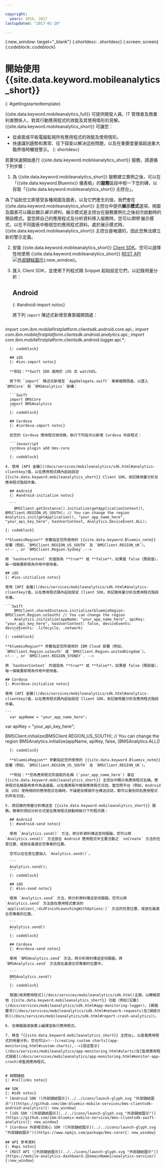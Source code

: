 ```yaml
---

copyright:
  years: 2016, 2017
lastupdated: "2017-01-20"

---
```

{:new_window: target="_blank"}
{:shortdesc: .shortdesc}
{:screen:.screen}
{:codeblock:.codeblock}

# 開始使用 {{site.data.keyword.mobileanalytics_short}}

{: #gettingstartedtemplate}

{{site.data.keyword.mobileanalytics_full}} 可提供開發人員、IT 管理者及商業利害關係人，對其行動應用程式的效能及其使用情形的見解。{{site.data.keyword.mobileanalytics_short}} 可讓您：

* 從桌面或平板電腦監視所有應用程式的效能及使用情形。 
* 快速識別趨勢和異常、往下探查以解決這些問題，以及在重要度量值超過重大臨界值時觸發警示。
{: shortdesc}

若要快速開始進行 {{site.data.keyword.mobileanalytics_short}} 服務，請遵循下列步驟：

1. 為 {{site.data.keyword.mobileanalytics_short}} 服務建立實例<!--[create an instance](https://console.{DomainName}/docs/services/reqnsi.html#req_instance)-->之後，可以在「{{site.data.keyword.Bluemix}} 儀表板」的**服務**區段中按一下您的磚，以存取「{{site.data.keyword.mobileanalytics_short}} 主控台」。

 為了協助您立即感受各種視圖及圖表，以及它們產生的值，我們會在 {{site.data.keyword.mobileanalytics_short}} 主控台中提供**展示模式**選項，視圖及圖表可以藉此顯示*展示資料*。展示模式是主控台在服務實例化之後初次啟動時的預設模式。當您將自己的應用程式及分析資料移入服務時，您可以*關閉* 展示模式，以在不同圖表中檢視您的應用程式資料。處於展示模式時，{{site.data.keyword.mobileanalytics_short}} 主控台是唯讀的，因此您無法建立新的警示定義。

2. 安裝 {{site.data.keyword.mobileanalytics_short}} [Client SDK](/docs/services/mobileanalytics/install-client-sdk.html)。您可以選擇性地使用 {{site.data.keyword.mobileanalytics_short}} [REST API ![外部鏈結圖示](../../icons/launch-glyph.svg "外部鏈結圖示")](https://mobile-analytics-dashboard.{DomainName}/analytics-service/){:new_window}。

3. 匯入 Client SDK，並使用下列程式碼 Snippet 起始設定它們，以記錄用量分析：

	## Android
	{: #android-import notoc}

	將下列 `import` 陳述式新增至專案檔開頭處：
	
    ```
import com.ibm.mobilefirstplatform.clientsdk.android.core.api.*;
import com.ibm.mobilefirstplatform.clientsdk.android.analytics.api.*;
import com.ibm.mobilefirstplatform.clientsdk.android.logger.api.*;
  ```
	{: codeblock}

	## iOS
	{: #ios-import notoc}
	
	**附註：**Swift SDK 適用於 iOS 及 watchOS。
	
	將下列 `import` 陳述式新增至 `AppDelegate.swift` 專案檔開頭處，以匯入 `BMSCore` 和 `BMSAnalytics` 架構：

	```Swift
	import BMSCore
	import BMSAnalytics
	```
	{: codeblock}
   
	## Cordova
	{: #cordova-import notoc}
		
	從您的 Cordova 應用程式根目錄，執行下列指令以新增 Cordova 外掛程式：

	```Javascript
	cordova plugin add bms-core
	```
	{: codeblock}  

4. 使用 [API 金鑰](/docs/services/mobileanalytics/sdk.html#analytics-clientkey)值，以在應用程式碼內起始設定 {{site.data.keyword.mobileanalytics_short}} Client SDK，來記錄用量分析及應用程式階段作業。	
	
	## Android
	{: #android-initialize notoc}	

	```
	  BMSClient.getInstance().initialize(getApplicationContext(), BMSClient.REGION_US_SOUTH); // You can change the region
  Analytics.init(getApplication(), "your_app_name_here", "your_api_key_here", hasUserContext, Analytics.DeviceEvent.ALL);
  ```
	{: codeblock}
    
	**bluemixRegion** 參數指定您所使用的 {{site.data.keyword.Bluemix_notm}} 部署（例如，`BMSClient.REGION_US_SOUTH` 及 `BMSClient.REGION_UK`）。 
    <!-- , or `BMSClient.Region.Sydney`.-->
    
	將 `hasUserContext` 的值設為 **true** 或 **false**。如果是 false（預設值），每一個裝置即視為作用中使用者。

	## iOS
	{: #ios-initialize notoc}
  
	使用 [API 金鑰](/docs/services/mobileanalytics/sdk.html#analytics-clientkey)值，以在應用程式碼內起始設定 Client SDK，來記錄用量分析及應用程式階段作業。
	
	```Swift
		BMSClient.sharedInstance.initialize(bluemixRegion: BMSClient.Region.usSouth) // You can change the region
		Analytics.initialize(appName: "your_app_name_here", apiKey: "your_api_key_here", hasUserContext: false, deviceEvents: deviceEvents: .lifecycle, .network)
		```
	{: codeblock}
			
	**bluemixRegion** 參數指定您所使用的 IBM Cloud 部署（例如，`BMSClient.Region.usSouth` 或 `BMSClient.Region.unitedKingdom`）。
	<!-- , or `BMSClient.REGION_SYDNEY`. -->
 
	將 `hasUserContext` 的值設為 **true** 或 **false**。如果是 false（預設值），每一個裝置即視為作用中使用者。
	
	## Cordova
	{: #cordova-initialize notoc}
	
	使用 [API 金鑰](/docs/services/mobileanalytics/sdk.html#analytics-clientkey)值，以在應用程式碼內起始設定 Client SDK，來記錄用量分析及應用程式階段作業。
	
	```
	  var appName = "your_app_name_here";
  var apiKey = "your_api_key_here";
	
  BMSClient.initialize(BMSClient.REGION_US_SOUTH); // You can change the region
  BMSAnalytics.initialize(appName, apiKey, false, [BMSAnalytics.ALL])
  ```
	{: codeblock}
  
	**bluemixRegion** 參數指定您所使用的 {{site.data.keyword.Bluemix_notm}} 部署（例如，`BMSClient.REGION_US_SOUTH` 及 `BMSClient.REGION_UK`）。
  
	**附註：**您為應用程式所選取的名稱 (`your_app_name_here`) 會在 {{site.data.keyword.mobileanalytics_short}} 主控台中顯示為應用程式名稱。應用程式名稱是用來作為過濾器，以在儀表板中搜尋應用程式日誌。當您跨平台（例如，Android 及 iOS）使用相同的應用程式名稱時，不論是從哪個平台傳送日誌，都可以看到同名應用程式的所有日誌。

5. 將記錄的用量分析傳送至 {{site.data.keyword.mobileanalytics_short}} 服務。簡單的測試分析方式是在應用程式啟動時執行下列程式碼：

	## Android
	{: #android-send notoc}

	使用 `Analytics.send()` 方法，將分析資料傳送至伺服器。您可以將 `Analytics.send()` 方法放在 Android 應用程式中主要活動之 `onCreate` 方法的任意位置，或放在最適合您專案的位置。 
	
	您可以在任意位置插入 `Analytics.send()`。

	```
	Analytics.send();
	```
	{: codeblock}

	## iOS
	{: #ios-send notoc}

	使用 `Analytics.send` 方法，將分析資料傳送至伺服器。您可以將 `Analytics.send` 方法放在應用程式委派的 `application(_:didFinishLaunchingWithOptions:)` 方法的任意位置，或放在最適合您專案的位置。 

	```
	Analytics.send()
	```
	{: codeblock}
	
	## Cordova
	{: #cordova-send notoc}
	
	使用 `BMSAnalytics.send` 方法，將分析資料傳送至伺服器。將 `BMSAnalytics.send` 方法放在最適合您專案的位置中。
	
	```
	BMSAnalytics.send()
	```
	{: codeblock}
	
	閱讀[檢測應用程式](/docs/services/mobileanalytics/sdk.html)主題，以瞭解其他 {{site.data.keyword.mobileanalytics_short}} 功能（例如[記載](/docs/services/mobileanalytics/sdk.html#app-monitoring-logger)、[網路要求](/docs/services/mobileanalytics/sdk.html#network-requests)及[損毀分析](/docs/services/mobileanalytics/sdk.html#report-crash-analytics)）。
	
6. 在模擬器或裝置上編譯並執行應用程式。

7. 移至「{{site.data.keyword.mobileanalytics_short}} 主控台」，以查看應用程式的用量分析。您也可以<!--[creating custom charts](app-monitoring.html#custom-charts),-->[設定警示](/docs/services/mobileanalytics/app-monitoring.html#alerts)及[監視應用程式損毀](/docs/services/mobileanalytics/app-monitoring.html#monitor-app-crash)來監視應用程式。


# 相關鏈結
{: #rellinks notoc}

## SDK
{: #sdk notoc}
* [Android SDK ![外部鏈結圖示](../../icons/launch-glyph.svg "外部鏈結圖示")](https://github.com/ibm-bluemix-mobile-services/bms-clientsdk-android-analytics){: new_window}  
* [iOS SDK ![外部鏈結圖示](../../icons/launch-glyph.svg "外部鏈結圖示")](https://github.com/ibm-bluemix-mobile-services/bms-clientsdk-swift-analytics){: new_window}
* [Cordova 外掛程式核心 SDK ![外部鏈結圖示](../../icons/launch-glyph.svg "外部鏈結圖示")](https://www.npmjs.com/package/bms-core){: new_window}

## API 參考資料
{: #api notoc}
* [REST API ![外部鏈結圖示](../../icons/launch-glyph.svg "外部鏈結圖示")](https://mobile-analytics-dashboard.{DomainName}/analytics-service/){:new_window}
